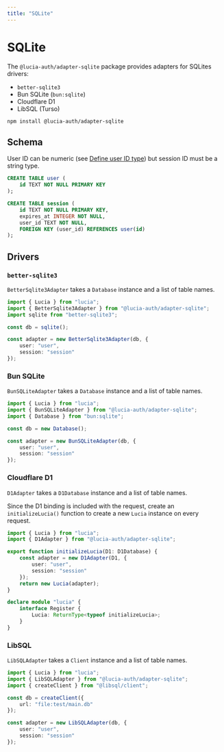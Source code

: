 ```yaml
---
title: "SQLite"
---
```


# SQLite

The `@lucia-auth/adapter-sqlite` package provides adapters for SQLites drivers:

-   `better-sqlite3`
-   Bun SQLite (`bun:sqlite`)
-   Cloudflare D1
-   LibSQL (Turso)

```
npm install @lucia-auth/adapter-sqlite
```

## Schema

User ID can be numeric (see [Define user ID type](/basics/users#define-user-id-type)) but session ID must be a string type.

```sql
CREATE TABLE user (
    id TEXT NOT NULL PRIMARY KEY
);

CREATE TABLE session (
    id TEXT NOT NULL PRIMARY KEY,
    expires_at INTEGER NOT NULL,
    user_id TEXT NOT NULL,
    FOREIGN KEY (user_id) REFERENCES user(id)
);
```

## Drivers

### `better-sqlite3`

`BetterSqlite3Adapter` takes a `Database` instance and a list of table names.

```ts
import { Lucia } from "lucia";
import { BetterSqlite3Adapter } from "@lucia-auth/adapter-sqlite";
import sqlite from "better-sqlite3";

const db = sqlite();

const adapter = new BetterSqlite3Adapter(db, {
	user: "user",
	session: "session"
});
```

### Bun SQLite

`BunSQLiteAdapter` takes a `Database` instance and a list of table names.

```ts
import { Lucia } from "lucia";
import { BunSQLiteAdapter } from "@lucia-auth/adapter-sqlite";
import { Database } from "bun:sqlite";

const db = new Database();

const adapter = new BunSQLiteAdapter(db, {
	user: "user",
	session: "session"
});
```

### Cloudflare D1

`D1Adapter` takes a `D1Database` instance and a list of table names.

Since the D1 binding is included with the request, create an `initializeLucia()` function to create a new `Lucia` instance on every request.

```ts
import { Lucia } from "lucia";
import { D1Adapter } from "@lucia-auth/adapter-sqlite";

export function initializeLucia(D1: D1Database) {
	const adapter = new D1Adapter(D1, {
		user: "user",
		session: "session"
	});
	return new Lucia(adapter);
}

declare module "lucia" {
	interface Register {
		Lucia: ReturnType<typeof initializeLucia>;
	}
}
```

### LibSQL

`LibSQLAdapter` takes a `Client` instance and a list of table names.

```ts
import { Lucia } from "lucia";
import { LibSQLAdapter } from "@lucia-auth/adapter-sqlite";
import { createClient } from "@libsql/client";

const db = createClient({
	url: "file:test/main.db"
});

const adapter = new LibSQLAdapter(db, {
	user: "user",
	session: "session"
});
```
